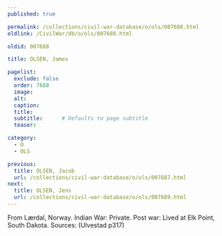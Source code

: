 ```yaml
---
published: true

permalink: /collections/civil-war-database/o/ols/007688.html
oldlink: /CivilWar/db/o/ols/007688.html

oldid: 007688

title: OLSEN, James

pagelist:
  exclude: false
  order: 7688
  image: 
  alt:
  caption:
  title:
  subtitle:      # Defaults to page subtitle
  teaser:

category: 
  - O 
  - OLS

previous:
  title: OLSEN, Jacob
  url: /collections/civil-war-database/o/ols/007687.html  
next:
  title: OLSEN, Jens
  url: /collections/civil-war-database/o/ols/007689.html   
---
```

From L&aelig;rdal, Norway. Indian War: Private. Post war: Lived at Elk Point, South Dakota. Sources: (Ulvestad p317)